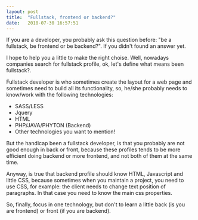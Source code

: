 ```yaml
---
layout: post
title:  "Fullstack, frontend or backend?"
date:   2018-07-30 16:57:51
---
```


If you are a developer, you probably ask this question before: "be a fullstack, be frontend or be backend?". If you didn't found an answer yet.

I hope to help you a little to make the right choise.  Well,  nowadays companies search for fullstack profile, ok, let's define what means been fullstack?.


Fullstack developer is who sometimes  create the layout for a web page and sometimes  need to build all its functionality, so, he/she probably needs to know/work with the following technologies:

- SASS/LESS
- Jquery
- HTML
- PHP/JAVA/PHYTON (Backend)
- Other technologies you want to mention!

But the handicap been a fullstack developer, is that you probably are not good enough  in back or front, because these profiles tends to be more efficient doing backend or more frontend, and not both
of them at the same time.

Anyway, is true that backend profile should know HTML, Javascript and little CSS, because sometimes when you maintain a project, you need to use CSS, for example: the client needs to change text position of paragraphs.
In that case you need to know the main css properties.


So, finally, focus in one technology, but don't to learn a little back (is you are frontend) or front (if you are backend).






















































































































